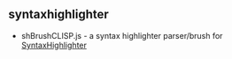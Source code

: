 ## syntaxhighlighter
* shBrushCLISP.js - a syntax highlighter parser/brush for [SyntaxHighlighter](http://alexgorbatchev.com/SyntaxHighlighter/)
